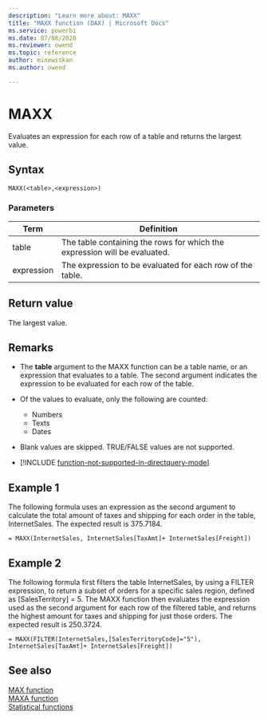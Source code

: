 ```yaml
---
description: "Learn more about: MAXX"
title: "MAXX function (DAX) | Microsoft Docs"
ms.service: powerbi 
ms.date: 07/08/2020
ms.reviewer: owend
ms.topic: reference
author: minewiskan
ms.author: owend

---
```

# MAXX

Evaluates an expression for each row of a table and returns the largest value.  
  
## Syntax  
  
```dax
MAXX(<table>,<expression>)  
```
  
### Parameters  
  
|Term|Definition|  
|--------|--------------|  
|table|The table containing the rows for which the expression will be evaluated.|  
|expression|The expression to be evaluated for each row of the table.|  
  
## Return value

The largest value.
  
## Remarks

- The **table** argument to the MAXX function can be a table name, or an expression that evaluates to a table. The second argument indicates the expression to be evaluated for each row of the table.  
  
- Of the values to evaluate, only the following are counted:  
  - Numbers
  - Texts
  - Dates
  
- Blank values are skipped. TRUE/FALSE values are not supported.

- [!INCLUDE [function-not-supported-in-directquery-mode](includes/function-not-supported-in-directquery-mode.md)]

## Example 1

The following formula uses an expression as the second argument to calculate the total amount of taxes and shipping for each order in the table, InternetSales. The expected result is 375.7184.  
  
```dax
= MAXX(InternetSales, InternetSales[TaxAmt]+ InternetSales[Freight])  
```
  
## Example 2

The following formula first filters the table InternetSales, by using a FILTER expression, to return a subset of orders for a specific sales region, defined as [SalesTerritory] = 5. The MAXX function then evaluates the expression used as the second argument for each row of the filtered table, and returns the highest amount for taxes and shipping for just those orders. The expected result is 250.3724.  
  
```dax
= MAXX(FILTER(InternetSales,[SalesTerritoryCode]="5"), InternetSales[TaxAmt]+ InternetSales[Freight])  
```
  
## See also

[MAX function](max-function-dax.md)  
[MAXA function](maxa-function-dax.md)  
[Statistical functions](statistical-functions-dax.md)  

